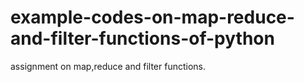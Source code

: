 # example-codes-on-map-reduce-and-filter-functions-of-python
assignment on map,reduce and filter functions.
